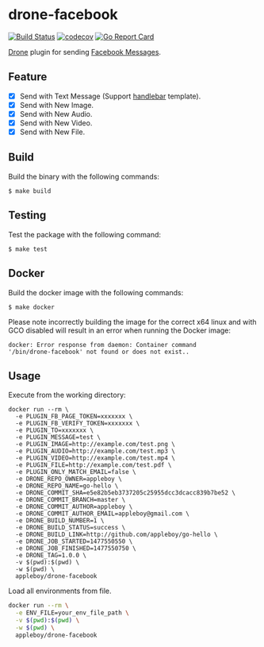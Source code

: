 # drone-facebook

[![Build Status](https://travis-ci.org/appleboy/drone-facebook.svg?branch=master)](https://travis-ci.org/appleboy/drone-facebook) [![codecov](https://codecov.io/gh/appleboy/drone-facebook/branch/master/graph/badge.svg)](https://codecov.io/gh/appleboy/drone-facebook) [![Go Report Card](https://goreportcard.com/badge/github.com/appleboy/drone-facebook)](https://goreportcard.com/report/github.com/appleboy/drone-facebook)

[Drone](https://github.com/drone/drone) plugin for sending [Facebook Messages](https://developers.facebook.com/docs/messenger-platform).

## Feature

* [x] Send with Text Message (Support [handlebar](https://github.com/aymerick/raymond) template).
* [x] Send with New Image.
* [x] Send with New Audio.
* [x] Send with New Video.
* [x] Send with New File.

## Build

Build the binary with the following commands:

```
$ make build
```

## Testing

Test the package with the following command:

```
$ make test
```

## Docker

Build the docker image with the following commands:

```
$ make docker
```

Please note incorrectly building the image for the correct x64 linux and with
GCO disabled will result in an error when running the Docker image:

```
docker: Error response from daemon: Container command
'/bin/drone-facebook' not found or does not exist..
```

## Usage

Execute from the working directory:

```
docker run --rm \
  -e PLUGIN_FB_PAGE_TOKEN=xxxxxxx \
  -e PLUGIN_FB_VERIFY_TOKEN=xxxxxxx \
  -e PLUGIN_TO=xxxxxxx \
  -e PLUGIN_MESSAGE=test \
  -e PLUGIN_IMAGE=http://example.com/test.png \
  -e PLUGIN_AUDIO=http://example.com/test.mp3 \
  -e PLUGIN_VIDEO=http://example.com/test.mp4 \
  -e PLUGIN_FILE=http://example.com/test.pdf \
  -e PLUGIN_ONLY_MATCH_EMAIL=false \
  -e DRONE_REPO_OWNER=appleboy \
  -e DRONE_REPO_NAME=go-hello \
  -e DRONE_COMMIT_SHA=e5e82b5eb3737205c25955dcc3dcacc839b7be52 \
  -e DRONE_COMMIT_BRANCH=master \
  -e DRONE_COMMIT_AUTHOR=appleboy \
  -e DRONE_COMMIT_AUTHOR_EMAIL=appleboy@gmail.com \
  -e DRONE_BUILD_NUMBER=1 \
  -e DRONE_BUILD_STATUS=success \
  -e DRONE_BUILD_LINK=http://github.com/appleboy/go-hello \
  -e DRONE_JOB_STARTED=1477550550 \
  -e DRONE_JOB_FINISHED=1477550750 \
  -e DRONE_TAG=1.0.0 \
  -v $(pwd):$(pwd) \
  -w $(pwd) \
  appleboy/drone-facebook
```

Load all environments from file.

```bash
docker run --rm \
  -e ENV_FILE=your_env_file_path \
  -v $(pwd):$(pwd) \
  -w $(pwd) \
  appleboy/drone-facebook
```
